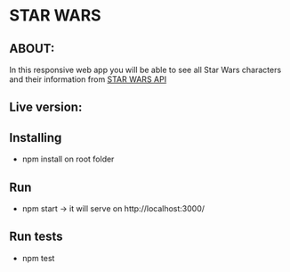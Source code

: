# STAR WARS 

## ABOUT:
In this responsive web app you will be able to see all Star Wars characters and their information from [STAR WARS API](https://swapi.dev/)


## Live version: 

## Installing
- npm install on root folder

## Run 
- npm start -> it will serve on http://localhost:3000/

## Run tests
- npm test
